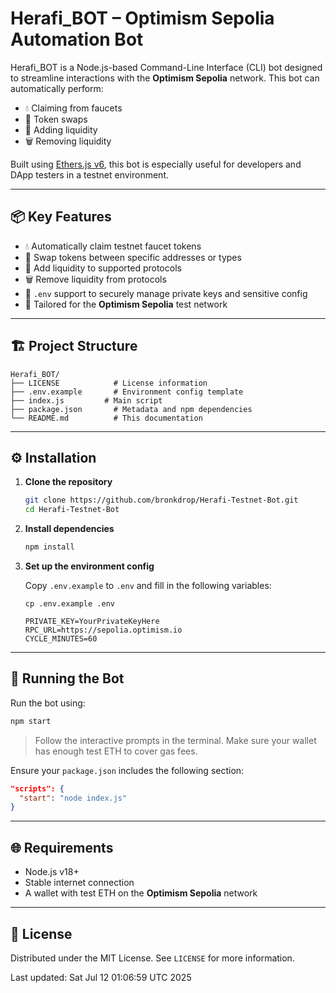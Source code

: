 
# Herafi\_BOT – Optimism Sepolia Automation Bot

Herafi\_BOT is a Node.js-based Command-Line Interface (CLI) bot designed to streamline interactions with the **Optimism Sepolia** network. This bot can automatically perform:

* 💧 Claiming from faucets
* 🔄 Token swaps
* 💼 Adding liquidity
* 🗑️ Removing liquidity

Built using [Ethers.js v6](https://docs.ethers.org/v6/), this bot is especially useful for developers and DApp testers in a testnet environment.

---

## 📦 Key Features

* 💧 Automatically claim testnet faucet tokens
* 💱 Swap tokens between specific addresses or types
* 💼 Add liquidity to supported protocols
* 🗑️ Remove liquidity from protocols
* 🔐 `.env` support to securely manage private keys and sensitive config
* 🧪 Tailored for the **Optimism Sepolia** test network

---

## 🏗️ Project Structure

```
Herafi_BOT/
├── LICENSE            # License information
├── .env.example       # Environment config template
├── index.js         # Main script
├── package.json       # Metadata and npm dependencies
└── README.md          # This documentation
```

---

## ⚙️ Installation

1. **Clone the repository**

   ```bash
   git clone https://github.com/bronkdrop/Herafi-Testnet-Bot.git
   cd Herafi-Testnet-Bot
   ```

2. **Install dependencies**

   ```bash
   npm install
   ```

3. **Set up the environment config**

   Copy `.env.example` to `.env` and fill in the following variables:

   ```
   cp .env.example .env
   ```

   ```
   PRIVATE_KEY=YourPrivateKeyHere
   RPC_URL=https://sepolia.optimism.io
   CYCLE_MINUTES=60
   ```

---

## 🚀 Running the Bot

Run the bot using:

```bash
npm start
```

> Follow the interactive prompts in the terminal. Make sure your wallet has enough test ETH to cover gas fees.

Ensure your `package.json` includes the following section:

```json
"scripts": {
  "start": "node index.js"
}
```

---

## 🌐 Requirements

* Node.js v18+
* Stable internet connection
* A wallet with test ETH on the **Optimism Sepolia** network

---

## 📃 License

Distributed under the MIT License. See `LICENSE` for more information.


Last updated: Sat Jul 12 01:06:59 UTC 2025
